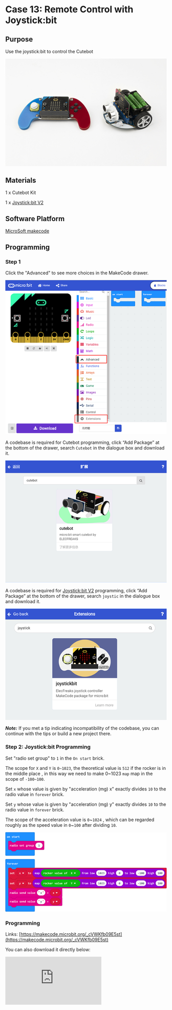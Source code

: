# Case 13: Remote Control with Joystick:bit

## Purpose

Use the joystick:bit to control the Cutebot

![](./images/cutebot-case-13-01.png)

## Materials

1 x Cutebot Kit

1 x [Joystick:bit V2](https://www.elecfreaks.com/joystick-bit-2-kit-for-micro-bit.html)


## Software Platform

[MicroSoft makecode](https://makecode.microbit.org/#)

## Programming


### Step 1

Click the "Advanced" to see more choices in the MakeCode drawer.

![](./images/cutebot-pk-1.png)

A codebase is required for Cutebot programming, click “Add Package” at the bottom of the drawer, search `Cutebot` in the dialogue box and download it.

![](./images/cutebot-pk-11.png)

A codebase is required for [Joystick:bit V2](https://www.elecfreaks.com/joystick-bit-2-for-micro-bit.html) programming, click “Add Package” at the bottom of the drawer, search `joystic` in the dialogue box and download it.

![](./images/case_13_01.png)

***Note:*** If you met a tip indicating incompatibility of the codebase, you can continue with the tips or build a new project there.

### Step 2: Joystick:bit Programming

Set "radio set group" to `1` in the `On start` brick.

The scope for `X` and `Y` is `0~1023`, the theoretical value is `512`  if the rocker is in the middle place , in this way we need to make 0~1023 `map` map in the scope of `-100~100`.

Set `x` whose value is given by "acceleration (mg) x" exactly divides `10` to the radio value in `forever` brick.

Set `y` whose value is given by "acceleration (mg) y" exactly divides `10` to the radio value in `forever` brick.

The scope of the acceleration value is `0`~`1024` , which can be regarded roughly as the speed value in `0`~`100` after dividing `10`.

![](./images/case_13_02.png)

### Programming

Links: [https://makecode.microbit.org/_cVWKfb09E5st](https://makecode.microbit.org/_cVWKfb09E5st)

You can also download it directly below:

<div
    style={{
        position: 'relative',
        paddingBottom: '60%',
        overflow: 'hidden',
    }}
>
    <iframe
        src="https://makecode.microbit.org/_cVWKfb09E5st"
        frameborder="0"
        sandbox="allow-popups allow-forms allow-scripts allow-same-origin"
        style={{
            position: 'absolute',
            width: '100%',
            height: '100%',
        }}
    />
</div>

### Step 3: Cutebot Programming


Set the "radio set group" to `1` in the `On start` brick. Items must be the same with the remote control for the correct match.

Drag two "if" bricks into the `on radio received` brick and judge if the radio revived value `name` is `x` or `y`

If the radio received value `name` is `x`, it is the data for `X` and then save the `value` in the variable `xValue`.

If the radio received value `name` is `y`, it is the data for `y` and then save the `value` in the variable `yValue`.

In `forever` brick, set the left wheel speed to `yValue`+`xValue` and right wheel speed to `yValue`-`xValue`.

![](./images/case_12_02.png)

### Programming

Links: [https://makecode.microbit.org/_WDpVxaeTXdLT](https://makecode.microbit.org/_WDpVxaeTXdLT)

You can also download it directly below:

<div
    style={{
        position: 'relative',
        paddingBottom: '60%',
        overflow: 'hidden',
    }}
>
    <iframe
        src="https://makecode.microbit.org/_WDpVxaeTXdLT"
        frameborder="0"
        sandbox="allow-popups allow-forms allow-scripts allow-same-origin"
        style={{
            position: 'absolute',
            width: '100%',
            height: '100%',
        }}
    />
</div>

## Result

The rocker controls the movement of the Cutebot

![](./images/cutebot-case-13.gif)

## Exploration
---

## FAQ
---

## Relevant Files
---
